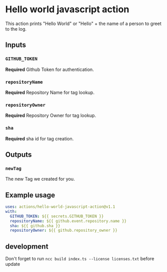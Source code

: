 # Hello world javascript action

This action prints "Hello World" or "Hello" + the name of a person to greet to the log.

## Inputs

### `GITHUB_TOKEN`

**Required** Github Token for authentication.

### `repositoryName`

**Required** Repository Name for tag lookup.

### `repositoryOwner`

**Required** Repository Owner for tag lookup.

### `sha`

**Required** sha id for tag creation.

## Outputs

### `newTag`

The new Tag we created for you.

## Example usage

```yaml
uses: actions/hello-world-javascript-action@v1.1
with:
  GITHUB_TOKEN: ${{ secrets.GITHUB_TOKEN }}
  repositoryName: ${{ github.event.repository.name }}
  sha: ${{ github.sha }}
  repositoryOwner: ${{ github.repository_owner }}
```

## development

Don't forget to run `ncc build index.ts --license licenses.txt` before update